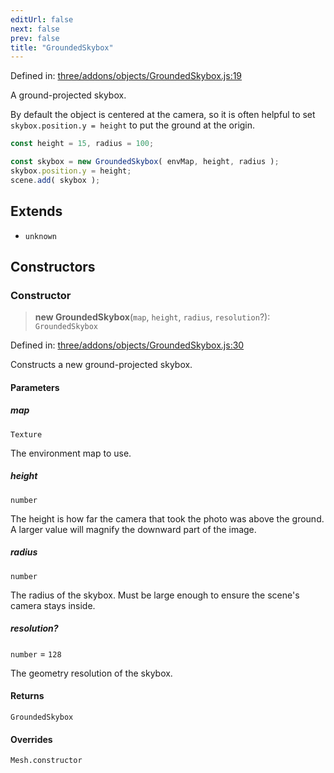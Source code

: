```yaml
---
editUrl: false
next: false
prev: false
title: "GroundedSkybox"
---
```


Defined in: [three/addons/objects/GroundedSkybox.js:19](https://github.com/DefinitelyMaybe/three-i18n/blob/fa57b79433d1c349ffb23a78727299c8d4190136/three/addons/objects/GroundedSkybox.js#L19)

A ground-projected skybox.

By default the object is centered at the camera, so it is often helpful to set
`skybox.position.y = height` to put the ground at the origin.

```js
const height = 15, radius = 100;

const skybox = new GroundedSkybox( envMap, height, radius );
skybox.position.y = height;
scene.add( skybox );
```

## Extends

- `unknown`

## Constructors

### Constructor

> **new GroundedSkybox**(`map`, `height`, `radius`, `resolution`?): `GroundedSkybox`

Defined in: [three/addons/objects/GroundedSkybox.js:30](https://github.com/DefinitelyMaybe/three-i18n/blob/fa57b79433d1c349ffb23a78727299c8d4190136/three/addons/objects/GroundedSkybox.js#L30)

Constructs a new ground-projected skybox.

#### Parameters

##### map

`Texture`

The environment map to use.

##### height

`number`

The height is how far the camera that took the photo was above the ground.
A larger value will magnify the downward part of the image.

##### radius

`number`

The radius of the skybox. Must be large enough to ensure the scene's camera stays inside.

##### resolution?

`number` = `128`

The geometry resolution of the skybox.

#### Returns

`GroundedSkybox`

#### Overrides

`Mesh.constructor`
